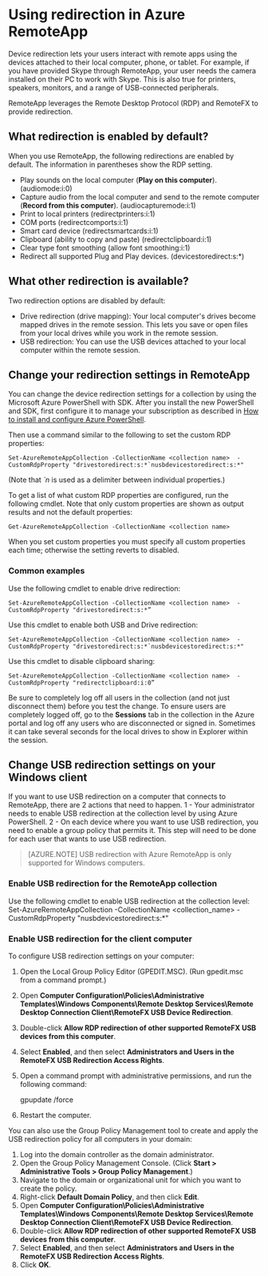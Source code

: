 <properties 
    pageTitle="Using redirection in Azure RemoteApp" 
    description="Learn how to configure and use redirection in RemoteApp" 
    services="remoteapp" 
    solutions="" 
	documentationCenter="" 
    authors="lizap" 
    manager="mbaldwin" />

<tags 
    ms.service="remoteapp" 
    ms.workload="tbd" 
    ms.tgt_pltfrm="na" 
    ms.devlang="na" 
    ms.topic="article" 
    ms.date="04/21/2015" 
    ms.author="elizapo" />

# Using redirection in Azure RemoteApp

Device redirection lets your users interact with remote apps using the devices attached to their local computer, phone, or tablet. For example, if you have provided Skype through RemoteApp, your user needs the camera installed on their PC to work with Skype. This is also true for printers, speakers, monitors, and a range of USB-connected peripherals.

RemoteApp leverages the Remote Desktop Protocol (RDP) and RemoteFX to provide redirection.

## What redirection is enabled by default?
When you use RemoteApp, the following redirections are enabled by default. The information in parentheses show the RDP setting.

- Play sounds on the local computer (**Play on this computer**). (audiomode:i:0)
- Capture audio from the local computer and send to the remote computer (**Record from this computer**). (audiocapturemode:i:1)
- Print to local printers (redirectprinters:i:1)
- COM ports (redirectcomports:i:1)
- Smart card device (redirectsmartcards:i:1)
- Clipboard (ability to copy and paste) (redirectclipboard:i:1)
- Clear type font smoothing (allow font smoothing:i:1)
- Redirect all supported Plug and Play devices. (devicestoredirect:s:*)

## What other redirection is available?
Two redirection options are disabled by default:

- Drive redirection (drive mapping): Your local computer's drives become mapped drives in the remote session. This lets you save or open files from your local drives while you work in the remote session. 
- USB redirection: You can use the USB devices attached to your local computer within the remote session.

## Change your redirection settings in RemoteApp
You can change the device redirection settings for a collection by using the Microsoft Azure PowerShell with SDK. After you install the new PowerShell and SDK, first configure it to manage your subscription as described in [How to install and configure Azure PowerShell](powershell-install-configure.md).

Then use a command similar to the following to set the custom RDP properties:

	Set-AzureRemoteAppCollection -CollectionName <collection name>  -CustomRdpProperty "drivestoredirect:s:*`nusbdevicestoredirect:s:*"
    
(Note that *`n* is used as a delimiter between individual properties.)

To get a list of what custom RDP properties are configured, run the following cmdlet. Note that only custom properties are shown as output results and not the default properties:  

    Get-AzureRemoteAppCollection -CollectionName <collection name> 
 
When you set custom properties you must specify all custom properties each time; otherwise the setting reverts to disabled.   

### Common examples
Use the following cmdlet to enable drive redirection:  

	Set-AzureRemoteAppCollection -CollectionName <collection name>  -CustomRdpProperty "drivestoredirect:s:*”

Use this cmdlet to enable both USB and Drive redirection: 

	Set-AzureRemoteAppCollection -CollectionName <collection name>  -CustomRdpProperty "drivestoredirect:s:*`nusbdevicestoredirect:s:*"

Use this cmdlet to disable clipboard sharing:  

	Set-AzureRemoteAppCollection -CollectionName <collection name>  -CustomRdpProperty "redirectclipboard:i:0”

Be sure to completely log off all users in the collection (and not just disconnect them) before you test the change. To ensure users are completely logged off, go to the **Sessions** tab in the collection in the Azure portal and log off any users who are disconnected or signed in. Sometimes it can take several seconds for the local drives to show in Explorer within the session.

## Change USB redirection settings on your Windows client

If you want to use USB redirection on a computer that connects to RemoteApp, there are 2 actions that need to happen. 1 - Your administrator needs to enable USB redirection at the collection level by using Azure PowerShell. 2 - On each device where you want to use USB redirection, you need to enable a group policy that permits it. This step will need to be done for each user that wants to use USB redirection.
   
> [AZURE.NOTE] USB redirection with Azure RemoteApp is only supported for Windows computers.

### Enable USB redirection for the RemoteApp collection
Use the following cmdlet to enable USB redirection at the collection level:
    Set-AzureRemoteAppCollection -CollectionName <collection_name> -CustomRdpProperty "nusbdevicestoredirect:s:*"

### Enable USB redirection for the client computer

To configure USB redirection settings on your computer:

1. Open the Local Group Policy Editor (GPEDIT.MSC). (Run gpedit.msc from a command prompt.)
2. Open **Computer Configuration\Policies\Administrative Templates\Windows Components\Remote Desktop Services\Remote Desktop Connection Client\RemoteFX USB Device Redirection**.
3. Double-click **Allow RDP redirection of other supported RemoteFX USB devices from this computer**.
4. Select **Enabled**, and then select **Administrators and Users in the RemoteFX USB Redirection Access Rights**.
5. Open a command prompt with administrative permissions, and run the following command: 

    gpupdate /force
6. Restart the computer.

You can also use the Group Policy Management tool to create and apply the USB redirection policy for all computers in your domain:

1. Log into the domain controller as the domain administrator.
2. Open the Group Policy Management Console. (Click **Start > Administrative Tools > Group Policy Management**.)
3. Navigate to the domain or organizational unit for which you want to create the policy.
4. Right-click **Default Domain Policy**, and then click **Edit**.
5. Open **Computer Configuration\Policies\Administrative Templates\Windows Components\Remote Desktop Services\Remote Desktop Connection Client\RemoteFX USB Device Redirection**.
6. Double-click **Allow RDP redirection of other supported RemoteFX USB devices from this computer**.
7. Select **Enabled**, and then select **Administrators and Users in the RemoteFX USB Redirection Access Rights**.
8. Click **OK**. 